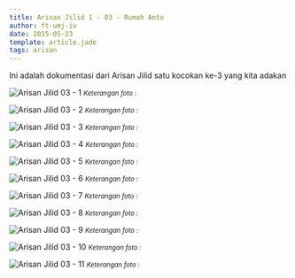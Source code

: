 ```yaml
---
title: Arisan Jilid 1 - 03 - Rumah Anto
author: ft-umj-iv
date: 2015-05-23
template: article.jade
tags: arisan
---
```


Ini adalah dokumentasi dari Arisan Jilid satu kocokan ke-3 yang kita adakan

<span class="more"></span>

![Arisan Jilid 03 - 1](Arisan-Jilid-03-1.jpg)
<small>_Keterangan foto :_</small>

![Arisan Jilid 03 - 2](Arisan-Jilid-03-2.jpg)
<small>_Keterangan foto :_</small>

![Arisan Jilid 03 - 3](Arisan-Jilid-03-3.jpg)
<small>_Keterangan foto :_</small>

![Arisan Jilid 03 - 4](Arisan-Jilid-03-4.jpg)
<small>_Keterangan foto :_</small>

![Arisan Jilid 03 - 5](Arisan-Jilid-03-5.jpg)
<small>_Keterangan foto :_</small>

![Arisan Jilid 03 - 6](Arisan-Jilid-03-6.jpg)
<small>_Keterangan foto :_</small>

![Arisan Jilid 03 - 7](Arisan-Jilid-03-7.jpg)
<small>_Keterangan foto :_</small>

![Arisan Jilid 03 - 8](Arisan-Jilid-03-8.jpg)
<small>_Keterangan foto :_</small>

![Arisan Jilid 03 - 9](Arisan-Jilid-03-9.jpg)
<small>_Keterangan foto :_</small>

![Arisan Jilid 03 - 10](Arisan-Jilid-03-10.jpg)
<small>_Keterangan foto :_</small>

![Arisan Jilid 03 - 11](Arisan-Jilid-03-11.jpg)
<small>_Keterangan foto :_</small>